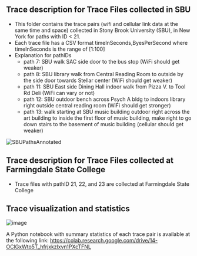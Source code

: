 ## Trace description for Trace Files collected in SBU

* This folder contains the trace pairs (wifi and cellular link data at the same time and space) collected in Stony Brook University (SBU), in New York for paths with ID < 21.
* Each trace file has a CSV format timeInSeconds,ByesPerSecond where timeInSeconds is the range of [1:100]
* Explanation for pathIDs
  * path 7: SBU walk SAC side door to the bus stop (WiFi should get weaker)
  * path 8: SBU library walk from Central Reading Room to outside by the side door towards Stellar center (WiFi should get weaker)
  * path 11: SBU East side Dining Hall indoor walk from Pizza V. to Tool Rd Deli (WiFi can vary or not)
  * path 12: SBU outdoor bench across Psych A bldg to indoors library right outside central reading room (WiFi should get stronger)
  * path 13: walk starting at SBU music building outdoor right across the art building to inside the first floor of music building, make right to go down stairs to the basement of music building (cellular should get weaker)

![SBUPathsAnnotated](https://user-images.githubusercontent.com/2316553/211053414-047d7cc5-26df-4487-837f-bc40b30e6904.png)

## Trace description for Trace Files collected at Farmingdale State College
* Trace files with pathID 21, 22, and 23 are collected at Farmingdale State College

## Trace visualization and statistics

![image](https://user-images.githubusercontent.com/2316553/211050968-094fadfd-cad8-472e-b58e-cb1fae98cda1.png)

A Python notebook with summary statistics of each trace pair is available at the following link: https://colab.research.google.com/drive/14-OClGxWto5T_hfrjxkzlxvn1PXcTFNL
